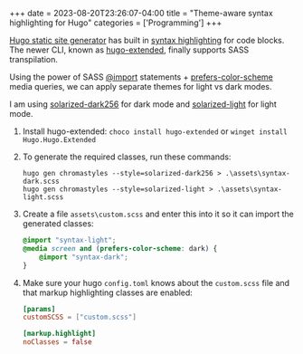 +++
date = 2023-08-20T23:26:07-04:00
title = "Theme-aware syntax highlighting for Hugo"
categories = ['Programming']
+++

[Hugo static site generator](https://gohugo.io/) has built in [syntax highlighting](https://gohugo.io/content-management/syntax-highlighting/) for code blocks. The newer CLI, known as [hugo-extended](https://gohugo.io/installation/windows/#editions), finally supports SASS transpilation.

Using the power of SASS [@import](https://sass-lang.com/documentation/at-rules/import/) statements + [prefers-color-scheme](https://developer.mozilla.org/en-US/docs/Web/CSS/@media/prefers-color-scheme) media queries, we can apply separate themes for light vs dark modes.

I am using [solarized-dark256](https://xyproto.github.io/splash/docs/solarized-dark256.html) for dark mode and [solarized-light](https://xyproto.github.io/splash/docs/solarized-light.html) for light mode.

1. Install hugo-extended: `choco install hugo-extended` or `winget install Hugo.Hugo.Extended`

1. To generate the required classes, run these commands:

    ```shell
    hugo gen chromastyles --style=solarized-dark256 > .\assets\syntax-dark.scss
    hugo gen chromastyles --style=solarized-light > .\assets\syntax-light.scss
    ```

1. Create a file `assets\custom.scss` and enter this into it so it can import the generated classes:

    ```scss
    @import "syntax-light";
    @media screen and (prefers-color-scheme: dark) {
        @import "syntax-dark";
    }
    ```

1. Make sure your hugo `config.toml` knows about the `custom.scss` file and that markup highlighting classes are enabled:

    ```toml
    [params]
    customSCSS = ["custom.scss"]

    [markup.highlight]
    noClasses = false
    ```
